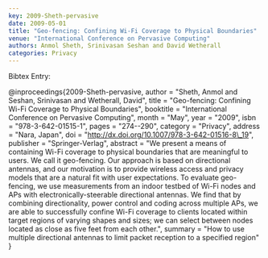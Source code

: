```yaml
---
key: 2009-Sheth-pervasive
date: 2009-05-01
title: "Geo-fencing: Confining Wi-Fi Coverage to Physical Boundaries"
venue: "International Conference on Pervasive Computing"
authors: Anmol Sheth, Srinivasan Seshan and David Wetherall
categories: Privacy
---
```


Bibtex Entry:

@inproceedings{2009-Sheth-pervasive,
    author = "Sheth, Anmol and Seshan, Srinivasan and Wetherall, David",
    title = "Geo-fencing: Confining Wi-Fi Coverage to Physical Boundaries",
    booktitle = "International Conference on Pervasive Computing",
    month = "May",
    year = "2009",
    isbn = "978-3-642-01515-1",
    pages = "274--290",
    category = "Privacy",
    address = "Nara, Japan",
    doi = "http://dx.doi.org/10.1007/978-3-642-01516-8\_19",
    publisher = "Springer-Verlag",
    abstract = "We present a means of containing Wi-Fi coverage to physical boundaries that are meaningful to users. We call it geo-fencing. Our approach is based on directional antennas, and our motivation is to provide wireless access and privacy models that are a natural fit with user expectations. To evaluate geo-fencing, we use measurements from an indoor testbed of Wi-Fi nodes and APs with electronically-steerable directional antennas. We find that by combining directionality, power control and coding across multiple APs, we are able to successfully confine Wi-Fi coverage to clients located within target regions of varying shapes and sizes; we can select between nodes located as close as five feet from each other.",
    summary = "How to use multiple directional antennas to limit packet reception to a specified region"
}

